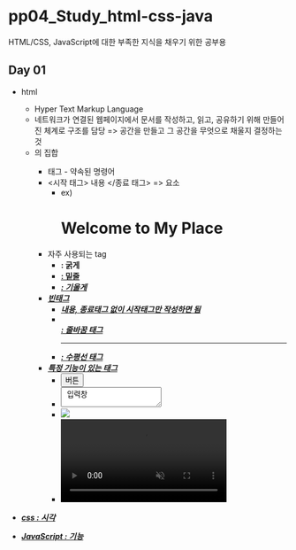 # pp04_Study_html-css-java
HTML/CSS, JavaScript에 대한 부족한 지식을 채우기 위한 공부용

## Day 01
- html
    - Hyper Text Markup Language
    - 네트워크가 연결된 웹페이지에서 문서를 작성하고, 읽고, 공유하기 위해 만들어진 체계로 구조를 담당 
        => 공간을 만들고 그 공간을 무엇으로 채울지 결정하는 것
    - <tag>의 집합 
        - 태그 - 약속된 명령어 
        - <시작 태그> 내용 </종료 태그> => 요소
            - ex) <h1> Welcome to My Place </h1>
        - 자주 사용되는 tag
            - <strong> : 굵게
            - <u> : 밑줄
            - <i> : 기울게
        - 빈태그
            - 내용, 종료태그 없이 시작태그만 작성하면 됨
            - <br> : 줄바꿈 태그
            - <hr> : 수평선 태그
        - 특정 기능이 있는 태그
            - <button> 버튼 </button>
            - <textarea> 입력창 </textarea>
            - <img src="image.png" />
            - <video muted = "muted" loop = "loop">
                <source src = "video.mp4">
              </video>

- css : 시각
- JavaScript : 기능